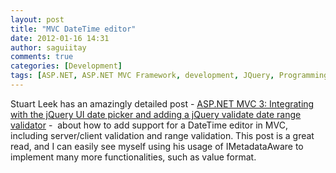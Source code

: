 ```yaml
---
layout: post
title: "MVC DateTime editor"
date: 2012-01-16 14:31
author: saguiitay
comments: true
categories: [Development]
tags: [ASP.NET, ASP.NET MVC Framework, development, JQuery, Programming]
---
```

Stuart Leek has an amazingly detailed post - [ASP.NET MVC 3: Integrating with the jQuery UI date picker and adding a jQuery validate date range validator](http://blogs.msdn.com/b/stuartleeks/archive/2011/01/25/asp-net-mvc-3-integrating-with-the-jquery-ui-date-picker-and-adding-a-jquery-validate-date-range-validator.aspx) -  about how to add support for a DateTime editor in MVC, including server/client validation and range validation. This post is a great read, and I can easily see myself using his usage of IMetadataAware to implement many more functionalities, such as value format.


